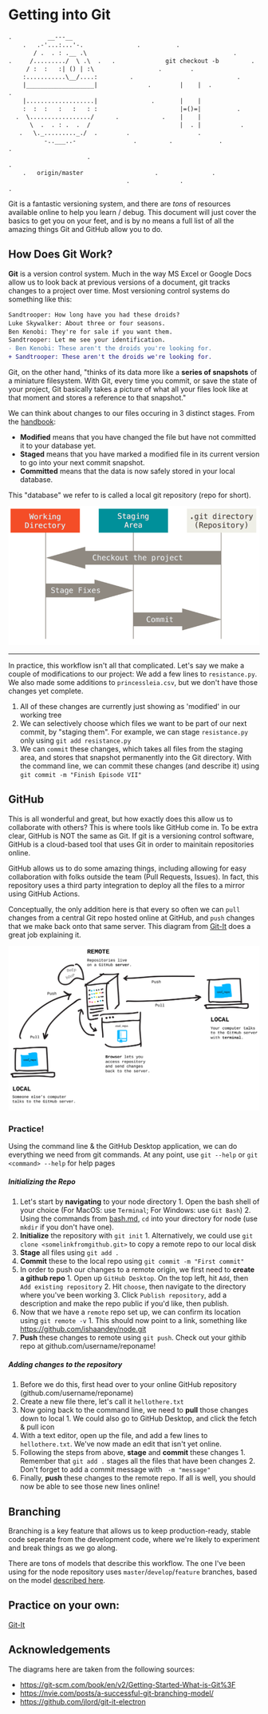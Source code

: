 # Getting into Git

```
.          __---__
    .   .-'...:...'-.               .          .
       / .  . : .__ .\                                         .
.     /........./  \ .\  .   .              git checkout -b         .
     / :  :   :| () | :\                  .        .
    :...........\__/....:         .                             .
    |___________________|              .        |    |  .                .
    |...................|               .       |    |
    :  :  :   :   :   : :                       |=()=|          .
  .  \................./      .            .    |    |
      \  .  . : .  .  /                         |  . |           .
   .   \._........._./  .        .                   .
          -..___..-                .         .             .                .
                      .                                               .
    .   origin/master                    .               .       
                                 .              .                         .    
```         

Git is a fantastic versioning system, and there are *tons* of resources available online to help you learn / debug.
This document will just cover the basics to get you on your feet, and is by no means a full list of all the amazing things Git and GitHub allow you to do. 

## How Does Git Work?

**Git** is a version control system. Much in the way MS Excel or Google Docs allow us to look back at previous versions of a document, git tracks changes to a project over time. Most versioning control systems do something like this:

```diff
Sandtrooper: How long have you had these droids?
Luke Skywalker: About three or four seasons.
Ben Kenobi: They're for sale if you want them.
Sandtrooper: Let me see your identification.
- Ben Kenobi: These aren't the droids you're looking for.
+ Sandtrooper: These aren't the droids we're looking for.
```

Git, on the other hand, "thinks of its data more like a **series of snapshots** of a miniature filesystem. With Git, every time you commit, or save the state of your project, Git basically takes a picture of what all your files look like at that moment and stores a reference to that snapshot."

We can think about changes to our files occuring in 3 distinct stages.
From the [handbook](https://git-scm.com/book/en/v2/Getting-Started-What-is-Git%3F):
* **Modified** means that you have changed the file but have not committed it to your database yet.
* **Staged** means that you have marked a modified file in its current version to go into your next commit snapshot.
* **Committed** means that the data is now safely stored in your local database.

This "database" we refer to is called a local git repository (repo for short).

![areas](screenshots/areas.png)
___
In practice, this workflow isn't all that complicated.
Let's say we make a couple of modifications to our project: We add a few lines to `resistance.py`. We also made some additions to `princessleia.csv`, but we don't have those changes yet complete.

1. All of these changes are currently just showing as 'modified' in our working tree
2. We can selectively choose which files we want to be part of our next commit, by "staging them".
        For example, we can stage `resistance.py` only using `git add resistance.py`
3. We can `commit` these changes, which takes all files from the staging area, and stores that snapshot permanently into the Git directory.
        With the command line, we can commit these changes (and describe it) using `git commit -m "Finish Episode VII"` 

## GitHub
This is all wonderful and great, but how exactly does this allow us to collaborate with others? This is where tools like GitHub come in.
To be extra clear, GitHub is NOT the same as Git. If git is a versioning control software, GitHub is a cloud-based tool that uses Git in order to mainitain repositories online.

GitHub allows us to do some amazing things, including allowing for easy collaboration with folks outside the team (Pull Requests, Issues). In fact, this repository uses a third party integration to deploy all the files to a mirror using GitHub Actions.

Conceptually, the only addition here is that every so often we can `pull` changes from a central Git repo hosted online at GitHub, and `push` changes that we make back onto that same server. This diagram from [Git-It](https://github.com/jlord/git-it-electron) does a great job explaining it.

![remotes](screenshots/remotes.png)

### Practice!
Using the command line & the GitHub Desktop application, we can do everything we need from git commands. 
At any point, use `git --help` or `git <command> --help` for help pages
##### Initializing the Repo
1. Let's start by **navigating** to your node directory
        1. Open the bash shell of your choice (For MacOS: use `Terminal`; For Windows: use `Git Bash`)
        2. Using the commands from [bash.md](bash.md), `cd` into your directory for node (use `mkdir` if you don't have one). 
2. **Initialize** the repository with `git init`
        1. Alternatively, we could use `git clone <somelinkfromgithub.git>` to copy a remote repo to our local disk
3. **Stage** all files using `git add .`
4. **Commit** these to the local repo using `git commit -m "First commit"` 
5. In order to push our changes to a remote origin, we first need to **create a github repo**
        1. Open up `GitHub Desktop`. On the top left, hit `Add`, then `Add existing repository`
        2. Hit `choose`, then navigate to the directory where you've been working
        3. Click `Publish repository`, add a description and make the repo public if you'd like, then publish.
6. Now that we have a `remote` repo set up, we can confirm its location using `git remote -v`
        1. This should now point to a link, something like <https://github.com/ishaandey/node.git>
7. **Push** these changes to remote using `git push`. Check out your githib repo at github.com/username/reponame!

##### Adding changes to the repository
1. Before we do this, first head over to your online GitHub repository (github.com/username/reponame) 
2. Create a new file there, let's call it `hellothere.txt`
3. Now going back to the command line, we need to **pull** those changes down to local
        1. We could also go to GitHub Desktop, and click the fetch & pull icon
4. With a text editor, open up the file, and add a few lines to `hellothere.txt`. We've now made an edit that isn't yet online.
5. Following the steps from above, **stage** and **commit** these changes 
        1. Remember that `git add .` stages all the files that have been changes
        2. Don't forget to add a commit message with ` -m "message"`
6. Finally, **push** these changes to the remote repo. If all is well, you should now be able to see those new lines online!

## Branching
Branching is a key feature that allows us to keep production-ready, stable code seperate from the development code, where we're likely to experiment and break things as we go along. 

There are tons of models that describe this workflow. The one I've been using for the node repository uses `master`/`develop`/`feature` branches, based on the model [described here](https://nvie.com/posts/a-successful-git-branching-model/).


## Practice on your own:
[Git-It](https://github.com/jlord/git-it-electron)



## Acknowledgements
The diagrams here are taken from the following sources:
- https://git-scm.com/book/en/v2/Getting-Started-What-is-Git%3F
- https://nvie.com/posts/a-successful-git-branching-model/
- https://github.com/jlord/git-it-electron

